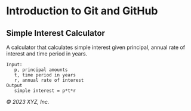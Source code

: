 # Introduction to Git and GitHub

## Simple Interest Calculator

A calculator that calculates simple interest given principal, annual rate of interest and time period in years.

```
Input:
   p, principal amounts
   t, time period in years
   r, annual rate of interest
Output
   simple interest = p*t*r
```

_© 2023 XYZ, Inc._
